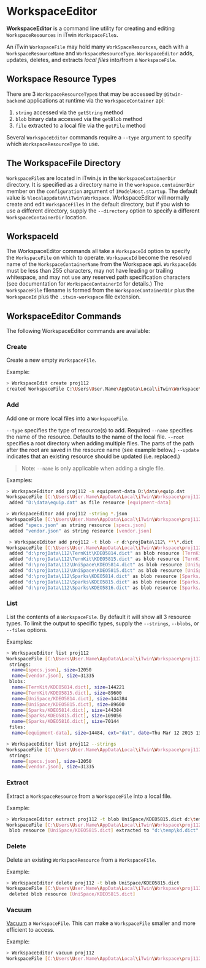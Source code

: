 # WorkspaceEditor

**WorkspaceEditor** is a command line utility for creating and editing `WorkspaceResources` in iTwin `WorkspaceFile`s.

An iTwin `WorkspaceFile` may hold many `WorkSpaceResources`, each with a `WorkspaceResourceName` and `WorkspaceResourceType`. `WorkspaceEditor` adds, updates, deletes, and extracts *local files* into/from a `WorkspaceFile`.

## Workspace Resource Types

There are 3 `WorkspaceResourceType`s that may be accessed by `@itwin-backend` applications at runtime via the `WorkspaceContainer` api:
 1. `string` accessed via the `getString` method
 2. `blob`  binary data accessed via the `getBlob` method
 3. `file`  extracted to a local file via the `getFile` method

Several `WorkspaceEditor` commands require a `--type` argument to specify which `WorkspaceResourceType` to use.

## The WorkspaceFile Directory

`WorkspaceFile`s are located in iTwin.js in the `WorkspaceContainerDir` directory. It is specified as a directory name in the `workspace.containerDir` member on the `configuration` argument of  `IModelHost.startup`. The default value is `%localappdata%\iTwin\Workspace`. WorkspaceEditor will normally create and edit `WorkspaceFiles` in the default directory, but if you wish to use a different directory, supply the `--directory` option to specify a different `WorkspaceContainerDir` location.

## WorkspaceId

The WorkspaceEditor commands all take a `WorkspaceId` option to specify the `WorkspaceFile` on which to operate. `WorkspaceId` become the resolved name of the `WorkspaceContainerName` from the Workspace api. `WorkspaceIds` must be less than 255 characters, may not have leading or trailing whitespace, and may not use any reserved path specification characters (see documentation for `WorkspaceContainerId` for details.) The `WorkspaceFile` filename is formed from the `WorkspaceContainerDir` plus the `WorkspaceId` plus the `.itwin-workspace` file extension.

## WorkspaceEditor Commands

The following WorkspaceEditor commands are available:

### Create

Create a new empty `WorkspaceFile`.

Example:
```sh
> WorkspaceEdit create proj112
created WorkspaceFile C:\Users\User.Name\AppData\Local\iTwin\Workspace\proj112.itwin-workspace
```

### Add

Add one or more local files into a `WorkspaceFile`.

`--type` specifies the type of resource(s) to add. Required
`--name` specifies the name of the resource. Defaults to the name of the local file.
`--root` specifies a root directory when adding multiple files. The parts of the path after the root are saved in the resource name (see example below.)
`--update` indicates that an existing resource should be updated (i.e. replaced.)

> Note: `--name`  is only applicable when adding a single file.

Examples:
```sh
> WorkspaceEditor add proj112 -n equipment-data D:\data\equip.dat
WorkspaceFile [C:\Users\User.Name\AppData\Local\iTwin\Workspace\proj112.itwin-workspace]
 added "D:\data\equip.dat" as file resource [equipment-data]
```

```sh
> WorkspaceEditor add proj112 -string *.json
WorkspaceFile [C:\Users\User.Name\AppData\Local\iTwin\Workspace\proj112.itwin-workspace]
 added "specs.json" as string resource [specs.json]
 added "vendor.json" as string resource [vendor.json]
 ```

```sh
 > WorkspaceEditor add proj112 -t blob -r d:\projData\112\ **\*.dict
WorkspaceFile [C:\Users\User.Name\AppData\Local\iTwin\Workspace\proj112.itwin-workspace]
 added "d:\projData\112\TernKit\KDEO5814.dict" as blob resource [TernKit/KDEO5814.dict]
 added "d:\projData\112\TernKit\KDEO5815.dict" as blob resource [TernKit/KDEO5815.dict]
 added "d:\projData\112\UniSpace\KDEO5814.dict" as blob resource [UniSpace/KDEO5814.dict]
 added "d:\projData\112\UniSpace\KDEO5815.dict" as blob resource [UniSpace/KDEO5815.dict]
 added "d:\projData\112\Sparks\KDEO5814.dict" as blob resource [Sparks/KDEO5814.dict]
 added "d:\projData\112\Sparks\KDEO5815.dict" as blob resource [Sparks/KDEO5815.dict]
 added "d:\projData\112\Sparks\KDEO5816.dict" as blob resource [Sparks/KDEO5816.dict]
 ```

### List

List the contents of a `WorkspaceFile`. By default it will show all 3 resource types. To limit the output to specific types, supply the `--strings`, `--blobs`, or `--files` options.

Examples:

```sh
> WorkspaceEditor list proj112
WorkspaceFile [C:\Users\User.Name\AppData\Local\iTwin\Workspace\proj112.itwin-workspace]
 strings:
  name=[specs.json], size=12050
  name=[vendor.json], size=31335
 blobs:
  name=[TernKit/KDEO5814.dict], size=144221
  name=[TernKit/KDEO5815.dict], size=89600
  name=[UniSpace/KDEO5814.dict], size=144384
  name=[UniSpace/KDEO5815.dict], size=89600
  name=[Sparks/KDEO5814.dict], size=144384
  name=[Sparks/KDEO5815.dict], size=109056
  name=[Sparks/KDEO5816.dict], size=70144
 files:
  name=[equipment-data], size=14484, ext="dat", date=Thu Mar 12 2015 13:52:51 GMT-0400
```

```sh
> WorkspaceEditor list proj112 --strings
WorkspaceFile [C:\Users\User.Name\AppData\Local\iTwin\Workspace\proj112.itwin-workspace]
 strings:
  name=[specs.json], size=12050
  name=[vendor.json], size=31335
```

### Extract

Extract a `WorkspaceResource` from a `WorkspaceFile` into a local file.

Example:
```sh
> WorkspaceEditor extract proj112 -t blob UniSpace/KDEO5815.dict d:\temp\kd.dict
WorkspaceFile [C:\Users\User.Name\AppData\Local\iTwin\Workspace\proj112.itwin-workspace]
 blob resource [UniSpace/KDEO5815.dict] extracted to "d:\temp\kd.dict"
```

### Delete

Delete an existing `WorkspaceResource` from a `WorkspaceFile`.

Example:
```sh
> WorkspaceEditor delete proj112 -t blob UniSpace/KDEO5815.dict
WorkspaceFile [C:\Users\User.Name\AppData\Local\iTwin\Workspace\proj112.itwin-workspace]
 deleted blob resource [UniSpace/KDEO5815.dict]
```

### Vacuum

[Vacuum](https://www.sqlite.org/lang_vacuum.html) a `WorkspaceFile`. This can make a `WorkspaceFile` smaller and more efficient to access.

Example:
```sh
> WorkspaceEditor vacuum proj112
WorkspaceFile [C:\Users\User.Name\AppData\Local\iTwin\Workspace\proj112.itwin-workspace] vacuumed
```
